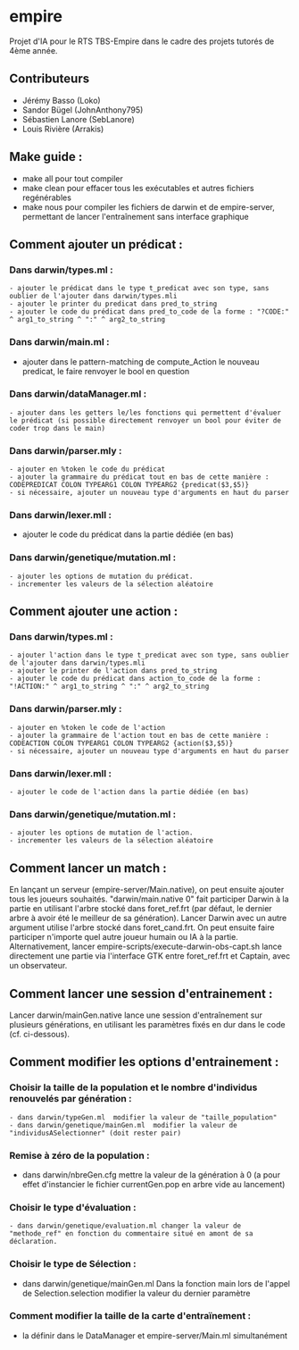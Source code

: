 # empire
Projet d'IA pour le RTS TBS-Empire dans le cadre des projets tutorés de 4ème année.

## Contributeurs
- Jérémy Basso (Loko)
- Sandor Bügel (JohnAnthony795)
- Sébastien Lanore (SebLanore)
- Louis Rivière (Arrakis)

## Make guide :

- make all pour tout compiler
- make clean pour effacer tous les exécutables et autres fichiers regénérables
- make nous pour compiler les fichiers de darwin et de empire-server, permettant de lancer l'entraînement sans interface graphique


## Comment ajouter un prédicat :

### Dans darwin/types.ml : 
	- ajouter le prédicat dans le type t_predicat avec son type, sans oublier de l'ajouter dans darwin/types.mli
	- ajouter le printer du predicat dans pred_to_string
	- ajouter le code du prédicat dans pred_to_code de la forme : "?CODE:" ^ arg1_to_string ^ ":" ^ arg2_to_string
    
### Dans darwin/main.ml :
  - ajouter dans le pattern-matching de compute_Action le nouveau predicat, le faire renvoyer le bool en question 

### Dans darwin/dataManager.ml : 
	- ajouter dans les getters le/les fonctions qui permettent d'évaluer le prédicat (si possible directement renvoyer un bool pour éviter de coder trop dans le main)
 
### Dans darwin/parser.mly : 
	- ajouter en %token le code du prédicat
	- ajouter la grammaire du prédicat tout en bas de cette manière : CODEPREDICAT COLON TYPEARG1 COLON TYPEARG2 {predicat($3,$5)} 
	- si nécessaire, ajouter un nouveau type d'arguments en haut du parser
 
### Dans darwin/lexer.mll :
  - ajouter le code du prédicat dans la partie dédiée (en bas)
	
### Dans darwin/genetique/mutation.ml :
	- ajouter les options de mutation du prédicat.
	- incrementer les valeurs de la sélection aléatoire


## Comment ajouter une action :
### Dans darwin/types.ml : 
	- ajouter l'action dans le type t_predicat avec son type, sans oublier de l'ajouter dans darwin/types.mli
	- ajouter le printer de l'action dans pred_to_string
	- ajouter le code du prédicat dans action_to_code de la forme : "!ACTION:" ^ arg1_to_string ^ ":" ^ arg2_to_string
 
### Dans darwin/parser.mly : 
	- ajouter en %token le code de l'action
	- ajouter la grammaire de l'action tout en bas de cette manière : CODEACTION COLON TYPEARG1 COLON TYPEARG2 {action($3,$5)} 
	- si nécessaire, ajouter un nouveau type d'arguments en haut du parser
 
### Dans darwin/lexer.mll :
	- ajouter le code de l'action dans la partie dédiée (en bas)
  
### Dans darwin/genetique/mutation.ml :
	- ajouter les options de mutation de l'action.
	- incrementer les valeurs de la sélection aléatoire
  
	
## Comment lancer un match :

En lançant un serveur (empire-server/Main.native), on peut ensuite ajouter tous les joueurs souhaités. "darwin/main.native 0" fait participer
Darwin à la partie en utilisant l'arbre stocké dans foret_ref.frt (par défaut, le dernier arbre à avoir été le meilleur de sa génération).
Lancer Darwin avec un autre argument utilise l'arbre stocké dans foret_cand.frt. On peut ensuite faire participer n'importe quel autre joueur 
humain ou IA à la partie.
Alternativement, lancer empire-scripts/execute-darwin-obs-capt.sh lance directement une partie via l'interface GTK entre foret_ref.frt et Captain, avec un observateur.


## Comment lancer une session d'entrainement :
Lancer darwin/mainGen.native lance une session d'entraînement sur plusieurs générations, en utilisant les paramètres fixés en dur dans le code (cf. ci-dessous).

## Comment modifier les options d'entrainement :
### Choisir la taille de la population et le nombre d'individus renouvelés par génération :
	- dans darwin/typeGen.ml  modifier la valeur de "taille_population" 
	- dans darwin/genetique/mainGen.ml  modifier la valeur de "individusASelectionner" (doit rester pair)
 
### Remise à zéro de la population :
  - dans darwin/nbreGen.cfg mettre la valeur de la génération à 0 (a pour effet d'instancier le fichier currentGen.pop en arbre vide au lancement)

### Choisir le type d'évaluation :
	- dans darwin/genetique/evaluation.ml changer la valeur de "methode_ref" en fonction du commentaire situé en amont de sa déclaration.

### Choisir le type de Sélection : 
  - dans darwin/genetique/mainGen.ml Dans la fonction main lors de l'appel de Selection.selection modifier la valeur du dernier paramètre
	
### Comment modifier la taille de la carte d'entraïnement :
  - la définir dans le DataManager et empire-server/Main.ml simultanément
